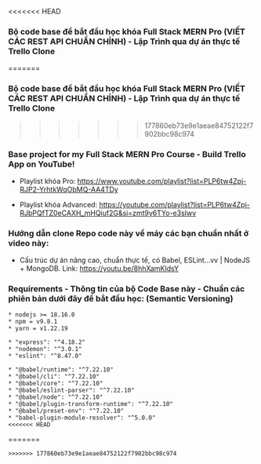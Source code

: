 <<<<<<< HEAD
### Bộ code base để bắt đầu học khóa Full Stack MERN Pro (VIẾT CÁC REST API CHUẨN CHỈNH) - Lập Trình qua dự án thực tế Trello Clone 
=======
### Bộ code base để bắt đầu học khóa Full Stack MERN Pro (VIẾT CÁC REST API CHUẨN CHỈNH) - Lập Trình qua dự án thực tế Trello Clone
>>>>>>> 177860eb73e9e1aeae84752122f7902bbc98c974
### Base project for my Full Stack MERN Pro Course - Build Trello App on YouTube!

- Playlist khóa Pro: https://www.youtube.com/playlist?list=PLP6tw4Zpj-RJP2-YrhtkWqObMQ-AA4TDy

- Playlist khóa Advanced: https://youtube.com/playlist?list=PLP6tw4Zpj-RJbPQfTZ0eCAXH_mHQiuf2G&si=zmt9y6TYo-e3sIwv

### Hướng dẫn clone Repo code này về máy các bạn chuẩn nhất ở video này:

- Cấu trúc dự án nâng cao, chuẩn thực tế, có Babel, ESLint...vv | NodeJS + MongoDB. Link: https://youtu.be/8hhXamKIdsY

### Requirements - Thông tin của bộ Code Base này - Chuẩn các phiên bản dưới đây để bắt đầu học: (Semantic Versioning)

```
* nodejs >= 18.16.0
* npm = v9.8.1
* yarn = v1.22.19

* "express": "^4.18.2"
* "nodemon": "^3.0.1"
* "eslint": "^8.47.0"

* "@babel/runtime": "^7.22.10"
* "@babel/cli": "^7.22.10"
* "@babel/core": "^7.22.10"
* "@babel/eslint-parser": "^7.22.10"
* "@babel/node": "^7.22.10"
* "@babel/plugin-transform-runtime": "^7.22.10"
* "@babel/preset-env": "^7.22.10"
* "babel-plugin-module-resolver": "^5.0.0"
<<<<<<< HEAD
```
=======
```
>>>>>>> 177860eb73e9e1aeae84752122f7902bbc98c974
